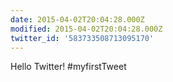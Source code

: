 ```yaml
---
date: 2015-04-02T20:04:28.000Z
modified: 2015-04-02T20:04:28.000Z
twitter_id: '583733508713095170'
---
```


  Hello Twitter! #myfirstTweet
